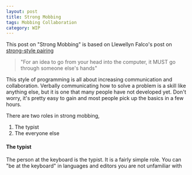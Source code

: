 ```yaml
---
layout: post
title: Strong Mobbing
tags: Mobbing Collaboration
category: WIP
---
```


This post on "Strong Mobbing" is based on Llewellyn Falco's post on [strong-style pairing](http://llewellynfalco.blogspot.co.nz/2014/06/llewellyns-strong-style-pairing.html)  

> "For an idea to go from your head into the computer, it MUST go through someone else's hands"

This style of programming is all about increasing communication and collaboration. Verbally communicating how to solve a problem is a skill like anything else, but it is one that many people have not developed yet. Don't worry, it's pretty easy to gain and most people pick up the basics in a few hours.

There are two roles in strong mobbing, 

1. The typist
2. The everyone else

#### The typist

The person at the keyboard is the typist. It is a fairly simple role. You can "be at the keyboard" in languages and editors you are not unfamiliar with

